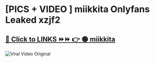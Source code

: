 
 # [PICS + VIDEO ] miikkita Onlyfans Leaked xzjf2

## <h2><a href="https://clipsfans.com/miikkita&ref=git">🔗 Click to LINKS ⏩⏩ 👉 🟢 miikkita </a></h2>

<a href="https://clipsfans.com/miikkita&ref=git" rel="nofollow" data-target="animated-image.originalLink"><img src="https://i.ibb.co.com/xMMVF88/686577567.gif" alt="Viral Video Original" style="max-width: 100%; display: inline-block;" data-target="animated-image.originalImage"></a>

